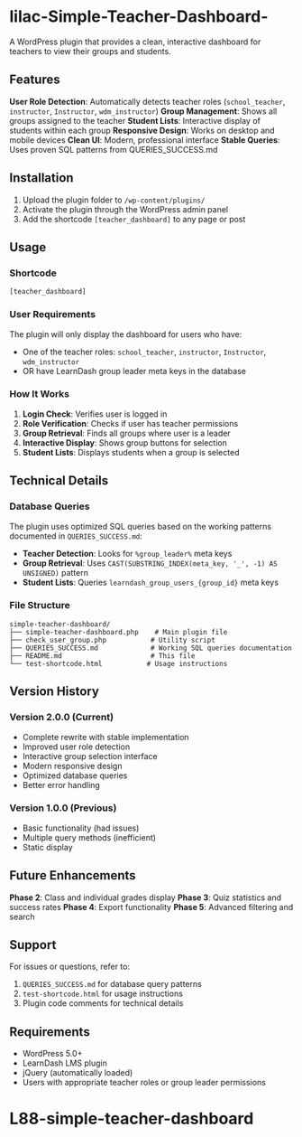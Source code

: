 # lilac-Simple-Teacher-Dashboard-

A WordPress plugin that provides a clean, interactive dashboard for teachers to view their groups and students.

## Features

**User Role Detection**: Automatically detects teacher roles (`school_teacher`, `instructor`, `Instructor`, `wdm_instructor`)
**Group Management**: Shows all groups assigned to the teacher
**Student Lists**: Interactive display of students within each group
**Responsive Design**: Works on desktop and mobile devices
**Clean UI**: Modern, professional interface
**Stable Queries**: Uses proven SQL patterns from QUERIES_SUCCESS.md

## Installation

1. Upload the plugin folder to `/wp-content/plugins/`
2. Activate the plugin through the WordPress admin panel
3. Add the shortcode `[teacher_dashboard]` to any page or post

## Usage

### Shortcode
```
[teacher_dashboard]
```

### User Requirements
The plugin will only display the dashboard for users who have:
- One of the teacher roles: `school_teacher`, `instructor`, `Instructor`, `wdm_instructor`
- OR have LearnDash group leader meta keys in the database

### How It Works

1. **Login Check**: Verifies user is logged in
2. **Role Verification**: Checks if user has teacher permissions
3. **Group Retrieval**: Finds all groups where user is a leader
4. **Interactive Display**: Shows group buttons for selection
5. **Student Lists**: Displays students when a group is selected

## Technical Details

### Database Queries
The plugin uses optimized SQL queries based on the working patterns documented in `QUERIES_SUCCESS.md`:

- **Teacher Detection**: Looks for `%group_leader%` meta keys
- **Group Retrieval**: Uses `CAST(SUBSTRING_INDEX(meta_key, '_', -1) AS UNSIGNED)` pattern
- **Student Lists**: Queries `learndash_group_users_{group_id}` meta keys

### File Structure
```
simple-teacher-dashboard/
├── simple-teacher-dashboard.php    # Main plugin file
├── check_user_group.php           # Utility script
├── QUERIES_SUCCESS.md             # Working SQL queries documentation
├── README.md                      # This file
└── test-shortcode.html           # Usage instructions
```

## Version History

### Version 2.0.0 (Current)
- Complete rewrite with stable implementation
- Improved user role detection
- Interactive group selection interface
- Modern responsive design
- Optimized database queries
- Better error handling

### Version 1.0.0 (Previous)
- Basic functionality (had issues)
- Multiple query methods (inefficient)
- Static display

## Future Enhancements

**Phase 2**: Class and individual grades display
**Phase 3**: Quiz statistics and success rates
**Phase 4**: Export functionality
**Phase 5**: Advanced filtering and search

## Support

For issues or questions, refer to:
1. `QUERIES_SUCCESS.md` for database query patterns
2. `test-shortcode.html` for usage instructions
3. Plugin code comments for technical details

## Requirements

- WordPress 5.0+
- LearnDash LMS plugin
- jQuery (automatically loaded)
- Users with appropriate teacher roles or group leader permissions
# L88-simple-teacher-dashboard
